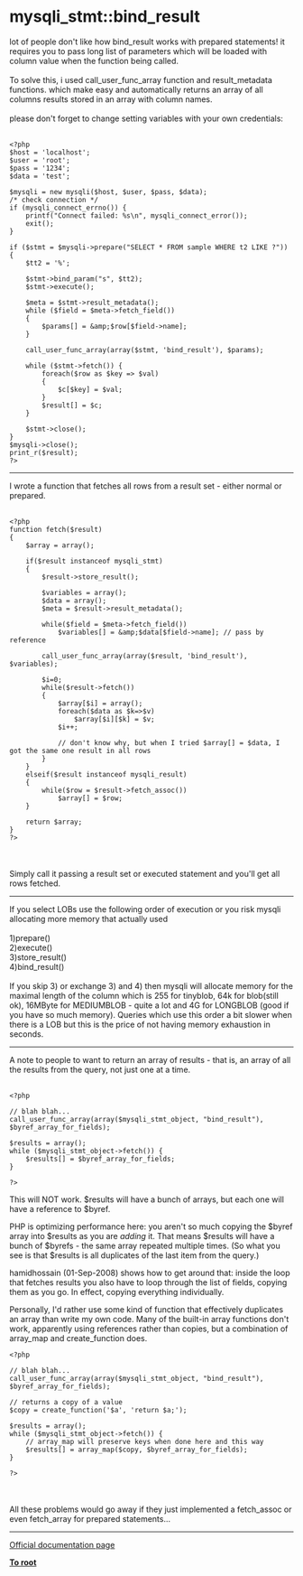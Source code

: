 # mysqli_stmt::bind_result



lot of people don&apos;t like how bind_result works with prepared statements! it requires you to pass long list of parameters which will be loaded with column value when the function being called.<br><br>To solve this, i used call_user_func_array function and result_metadata functions. which make easy and automatically returns an array of all columns results stored in an array with column names.<br><br>please don&apos;t forget to change setting variables with your own credentials:<br><br>

```
<?php
$host = 'localhost';
$user = 'root';
$pass = '1234';
$data = 'test';

$mysqli = new mysqli($host, $user, $pass, $data);
/* check connection */
if (mysqli_connect_errno()) {
    printf("Connect failed: %s\n", mysqli_connect_error());
    exit();
}

if ($stmt = $mysqli->prepare("SELECT * FROM sample WHERE t2 LIKE ?")) {
    $tt2 = '%';
    
    $stmt->bind_param("s", $tt2);
    $stmt->execute();

    $meta = $stmt->result_metadata();
    while ($field = $meta->fetch_field())
    {
        $params[] = &amp;$row[$field->name];
    }

    call_user_func_array(array($stmt, 'bind_result'), $params);

    while ($stmt->fetch()) {
        foreach($row as $key => $val)
        {
            $c[$key] = $val;
        }
        $result[] = $c;
    }
    
    $stmt->close();
}
$mysqli->close();
print_r($result);
?>
```
  

---

I wrote a function that fetches all rows from a result set - either normal or prepared.<br><br>

```
<?php
function fetch($result)
{    
    $array = array();
    
    if($result instanceof mysqli_stmt)
    {
        $result->store_result();
        
        $variables = array();
        $data = array();
        $meta = $result->result_metadata();
        
        while($field = $meta->fetch_field())
            $variables[] = &amp;$data[$field->name]; // pass by reference
        
        call_user_func_array(array($result, 'bind_result'), $variables);
        
        $i=0;
        while($result->fetch())
        {
            $array[$i] = array();
            foreach($data as $k=>$v)
                $array[$i][$k] = $v;
            $i++;
            
            // don't know why, but when I tried $array[] = $data, I got the same one result in all rows
        }
    }
    elseif($result instanceof mysqli_result)
    {
        while($row = $result->fetch_assoc())
            $array[] = $row;
    }
    
    return $array;
}
?>
```
<br><br>Simply call it passing a result set or executed statement and you&apos;ll get all rows fetched.  

---

If you select LOBs use the following order of execution or you risk mysqli allocating more memory that actually used<br><br>1)prepare()<br>2)execute()<br>3)store_result()<br>4)bind_result()<br><br>If you skip 3) or exchange 3) and 4) then mysqli will allocate memory for the maximal length of the column which is 255 for tinyblob, 64k for blob(still ok), 16MByte for MEDIUMBLOB - quite a lot and 4G for LONGBLOB (good if you have so much memory). Queries which use this order a bit slower when there is a LOB but this is the price of not having memory exhaustion in seconds.  

---

A note to people to want to return an array of results - that is, an array of all the results from the query, not just one at a time.<br><br>

```
<?php

// blah blah...
call_user_func_array(array($mysqli_stmt_object, "bind_result"), $byref_array_for_fields);

$results = array();
while ($mysqli_stmt_object->fetch()) {
    $results[] = $byref_array_for_fields;
}

?>
```

This will NOT work. $results will have a bunch of arrays, but each one will have a reference to $byref.

PHP is optimizing performance here: you aren't so much copying the $byref array into $results as you are *adding* it. That means $results will have a bunch of $byrefs - the same array repeated multiple times. (So what you see is that $results is all duplicates of the last item from the query.)

hamidhossain (01-Sep-2008) shows how to get around that: inside the loop that fetches results you also have to loop through the list of fields, copying them as you go. In effect, copying everything individually.

Personally, I'd rather use some kind of function that effectively duplicates an array than write my own code. Many of the built-in array functions don't work, apparently using references rather than copies, but a combination of array_map and create_function does.



```
<?php

// blah blah...
call_user_func_array(array($mysqli_stmt_object, "bind_result"), $byref_array_for_fields);

// returns a copy of a value
$copy = create_function('$a', 'return $a;');

$results = array();
while ($mysqli_stmt_object->fetch()) {
    // array_map will preserve keys when done here and this way
    $results[] = array_map($copy, $byref_array_for_fields);
}

?>
```
<br><br>All these problems would go away if they just implemented a fetch_assoc or even fetch_array for prepared statements...  

---

[Official documentation page](https://www.php.net/manual/en/mysqli-stmt.bind-result.php)

**[To root](/README.md)**